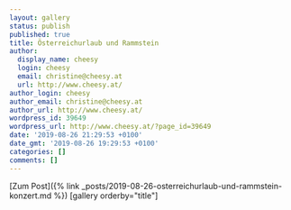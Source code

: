 ```yaml
---
layout: gallery
status: publish
published: true
title: Österreichurlaub und Rammstein
author:
  display_name: cheesy
  login: cheesy
  email: christine@cheesy.at
  url: http://www.cheesy.at/
author_login: cheesy
author_email: christine@cheesy.at
author_url: http://www.cheesy.at/
wordpress_id: 39649
wordpress_url: http://www.cheesy.at/?page_id=39649
date: '2019-08-26 21:29:53 +0100'
date_gmt: '2019-08-26 19:29:53 +0100'
categories: []
comments: []
---
```


[Zum Post]({% link _posts/2019-08-26-osterreichurlaub-und-rammstein-konzert.md %})
[gallery orderby="title"]
